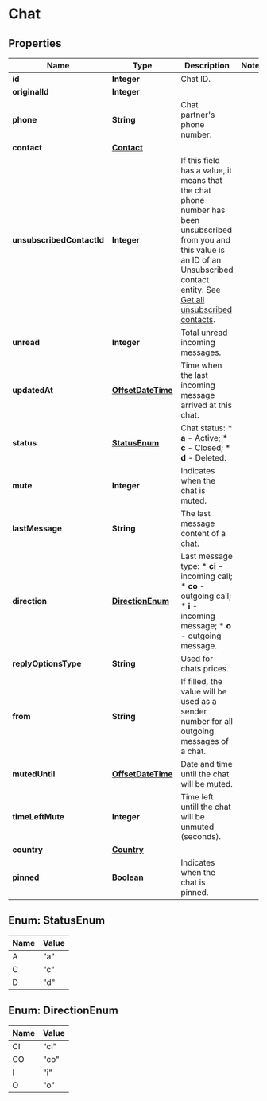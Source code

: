 
# Chat

## Properties
Name | Type | Description | Notes
------------ | ------------- | ------------- | -------------
**id** | **Integer** | Chat ID. | 
**originalId** | **Integer** |  | 
**phone** | **String** | Chat partner&#39;s phone number. | 
**contact** | [**Contact**](Contact.md) |  | 
**unsubscribedContactId** | **Integer** | If this field has a value, it means that the chat phone number has been unsubscribed from you and this value is an ID of an Unsubscribed contact entity. See [Get all unsubscribed contacts](https://docs.textmagic.com/#operation/getUnsubscribers). | 
**unread** | **Integer** | Total unread incoming messages. | 
**updatedAt** | [**OffsetDateTime**](OffsetDateTime.md) | Time when the last incoming message arrived at this chat. | 
**status** | [**StatusEnum**](#StatusEnum) | Chat status:   * **a** - Active;   * **c** - Closed;   * **d** - Deleted.  | 
**mute** | **Integer** | Indicates when the chat is muted. | 
**lastMessage** | **String** | The last message content of a chat. | 
**direction** | [**DirectionEnum**](#DirectionEnum) | Last message type: * **ci** - incoming call; * **co** - outgoing call; * **i** - incoming message; * **o** - outgoing message.  | 
**replyOptionsType** | **String** | Used for chats prices. | 
**from** | **String** | If filled, the value will be used as a sender number for all outgoing messages of a chat. | 
**mutedUntil** | [**OffsetDateTime**](OffsetDateTime.md) | Date and time until the chat will be muted. | 
**timeLeftMute** | **Integer** | Time left untill the chat will be unmuted (seconds). | 
**country** | [**Country**](Country.md) |  | 
**pinned** | **Boolean** | Indicates when the chat is pinned. | 


<a name="StatusEnum"></a>
## Enum: StatusEnum
Name | Value
---- | -----
A | &quot;a&quot;
C | &quot;c&quot;
D | &quot;d&quot;


<a name="DirectionEnum"></a>
## Enum: DirectionEnum
Name | Value
---- | -----
CI | &quot;ci&quot;
CO | &quot;co&quot;
I | &quot;i&quot;
O | &quot;o&quot;



